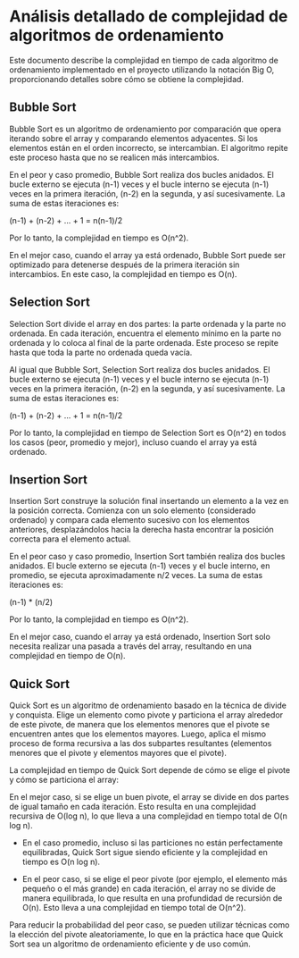 # Análisis detallado de complejidad de algoritmos de ordenamiento

Este documento describe la complejidad en tiempo de cada algoritmo de ordenamiento implementado en el proyecto utilizando la notación Big O, proporcionando detalles sobre cómo se obtiene la complejidad.

## Bubble Sort

Bubble Sort es un algoritmo de ordenamiento por comparación que opera iterando sobre el array y comparando elementos adyacentes. Si los elementos están en el orden incorrecto, se intercambian. El algoritmo repite este proceso hasta que no se realicen más intercambios.

En el peor y caso promedio, Bubble Sort realiza dos bucles anidados. El bucle externo se ejecuta (n-1) veces y el bucle interno se ejecuta (n-1) veces en la primera iteración, (n-2) en la segunda, y así sucesivamente. La suma de estas iteraciones es:

(n-1) + (n-2) + ... + 1 = n(n-1)/2

Por lo tanto, la complejidad en tiempo es O(n^2).

En el mejor caso, cuando el array ya está ordenado, Bubble Sort puede ser optimizado para detenerse después de la primera iteración sin intercambios. En este caso, la complejidad en tiempo es O(n).

## Selection Sort

Selection Sort divide el array en dos partes: la parte ordenada y la parte no ordenada. En cada iteración, encuentra el elemento mínimo en la parte no ordenada y lo coloca al final de la parte ordenada. Este proceso se repite hasta que toda la parte no ordenada queda vacía.

Al igual que Bubble Sort, Selection Sort realiza dos bucles anidados. El bucle externo se ejecuta (n-1) veces y el bucle interno se ejecuta (n-1) veces en la primera iteración, (n-2) en la segunda, y así sucesivamente. La suma de estas iteraciones es:

(n-1) + (n-2) + ... + 1 = n(n-1)/2

Por lo tanto, la complejidad en tiempo de Selection Sort es O(n^2) en todos los casos (peor, promedio y mejor), incluso cuando el array ya está ordenado.

## Insertion Sort

Insertion Sort construye la solución final insertando un elemento a la vez en la posición correcta. Comienza con un solo elemento (considerado ordenado) y compara cada elemento sucesivo con los elementos anteriores, desplazándolos hacia la derecha hasta encontrar la posición correcta para el elemento actual.

En el peor caso y caso promedio, Insertion Sort también realiza dos bucles anidados. El bucle externo se ejecuta (n-1) veces y el bucle interno, en promedio, se ejecuta aproximadamente n/2 veces. La suma de estas iteraciones es:

(n-1) * (n/2)

Por lo tanto, la complejidad en tiempo es O(n^2).

En el mejor caso, cuando el array ya está ordenado, Insertion Sort solo necesita realizar una pasada a través del array, resultando en una complejidad en tiempo de O(n).

## Quick Sort

Quick Sort es un algoritmo de ordenamiento basado en la técnica de divide y conquista. Elige un elemento como pivote y particiona el array alrededor de este pivote, de manera que los elementos menores que el pivote se encuentren antes que los elementos mayores. Luego, aplica el mismo proceso de forma recursiva a las dos subpartes resultantes (elementos menores que el pivote y elementos mayores que el pivote).

La complejidad en tiempo de Quick Sort depende de cómo se elige el pivote y cómo se particiona el array:

En el mejor caso, si se elige un buen pivote, el array se divide en dos partes de igual tamaño en cada iteración. Esto resulta en una complejidad recursiva de O(log n), lo que lleva a una complejidad en tiempo total de O(n log n).

- En el caso promedio, incluso si las particiones no están perfectamente equilibradas, Quick Sort sigue siendo eficiente y la complejidad en tiempo es O(n log n).

- En el peor caso, si se elige el peor pivote (por ejemplo, el elemento más pequeño o el más grande) en cada iteración, el array no se divide de manera equilibrada, lo que resulta en una profundidad de recursión de O(n). Esto lleva a una complejidad en tiempo total de O(n^2).

Para reducir la probabilidad del peor caso, se pueden utilizar técnicas como la elección del pivote aleatoriamente, lo que en la práctica hace que Quick Sort sea un algoritmo de ordenamiento eficiente y de uso común.

